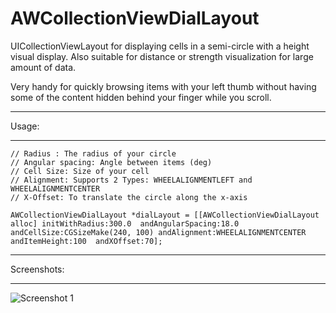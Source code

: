 AWCollectionViewDialLayout
==========================

UICollectionViewLayout for displaying cells in a semi-circle with a height visual display. Also suitable for distance or strength visualization for large amount of data.

Very handy for quickly browsing items with your left thumb without having some of the content hidden behind your finger while you scroll.

* * *
Usage:
* * *
```
// Radius : The radius of your circle
// Angular spacing: Angle between items (deg)
// Cell Size: Size of your cell
// Alignment: Supports 2 Types: WHEELALIGNMENTLEFT and WHEELALIGNMENTCENTER
// X-Offset: To translate the circle along the x-axis

AWCollectionViewDialLayout *dialLayout = [[AWCollectionViewDialLayout alloc] initWithRadius:300.0  andAngularSpacing:18.0 andCellSize:CGSizeMake(240, 100) andAlignment:WHEELALIGNMENTCENTER andItemHeight:100  andXOffset:70];
```

* * *
Screenshots:
* * *
![Screenshot 1](http://raw.github.com/awdigital/AWCollectionViewDialLayout/master/AWCollectionViewDialLayoutDemo/awcollectionviewdiallayout_Height.jpg)

